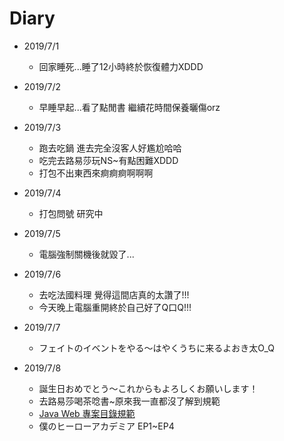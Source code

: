 # Diary

* 2019/7/1
  * 回家睡死...睡了12小時終於恢復體力XDDD
  
* 2019/7/2
  * 早睡早起...看了點閒書 繼續花時間保養曬傷orz
  
* 2019/7/3
  * 跑去吃鍋 進去完全沒客人好尷尬哈哈
  * 吃完去路易莎玩NS~有點困難XDDD
  * 打包不出東西來痾痾痾啊啊啊
  
* 2019/7/4
  * 打包問號 研究中
  
* 2019/7/5
  * 電腦強制關機後就毀了...
  
* 2019/7/6
  * 去吃法國料理 覺得這間店真的太讚了!!!
  * 今天晚上電腦重開終於自己好了Q口Q!!!
  
* 2019/7/7
  * フェイトのイベントをやる～はやくうちに来るよおき太O_Q
  
* 2019/7/8
  * 誕生日おめでとう～これからもよろしくお願いします！
  * 去路易莎喝茶唸書~原來我一直都沒了解到規範
  * [Java Web 專案目錄規範](https://www.itread01.com/content/1551459604.html)
  * 僕のヒーローアカデミア EP1~EP4
  